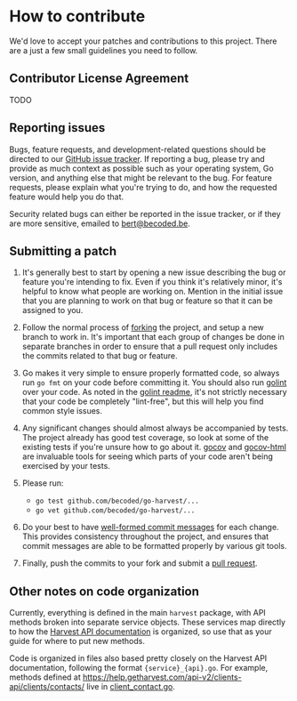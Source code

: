 # How to contribute #

We'd love to accept your patches and contributions to this project. There are
a just a few small guidelines you need to follow.


## Contributor License Agreement ##

TODO

## Reporting issues ##

Bugs, feature requests, and development-related questions should be directed to
our [GitHub issue tracker](https://github.com/becoded/go-harvest/issues).  If
reporting a bug, please try and provide as much context as possible such as
your operating system, Go version, and anything else that might be relevant to
the bug.  For feature requests, please explain what you're trying to do, and
how the requested feature would help you do that.

Security related bugs can either be reported in the issue tracker, or if they
are more sensitive, emailed to <bert@becoded.be>.

## Submitting a patch ##

  1. It's generally best to start by opening a new issue describing the bug or
     feature you're intending to fix. Even if you think it's relatively minor,
     it's helpful to know what people are working on. Mention in the initial
     issue that you are planning to work on that bug or feature so that it can
     be assigned to you.

  1. Follow the normal process of [forking][] the project, and setup a new
     branch to work in. It's important that each group of changes be done in
     separate branches in order to ensure that a pull request only includes the
     commits related to that bug or feature.

  1. Go makes it very simple to ensure properly formatted code, so always run
     `go fmt` on your code before committing it. You should also run
     [golint][] over your code. As noted in the [golint readme][], it's not
     strictly necessary that your code be completely "lint-free", but this will
     help you find common style issues.

  1. Any significant changes should almost always be accompanied by tests. The
     project already has good test coverage, so look at some of the existing
     tests if you're unsure how to go about it. [gocov][] and [gocov-html][]
     are invaluable tools for seeing which parts of your code aren't being
     exercised by your tests.

  1. Please run:
     * `go test github.com/becoded/go-harvest/...`
     * `go vet github.com/becoded/go-harvest/...`

  1. Do your best to have [well-formed commit messages][] for each change.
     This provides consistency throughout the project, and ensures that commit
     messages are able to be formatted properly by various git tools.

  1. Finally, push the commits to your fork and submit a [pull request][].

[forking]: https://help.github.com/articles/fork-a-repo
[golint]: https://github.com/golang/lint
[golint readme]: https://github.com/golang/lint/blob/master/README.md
[gocov]: https://github.com/axw/gocov
[gocov-html]: https://github.com/matm/gocov-html
[well-formed commit messages]: http://tbaggery.com/2008/04/19/a-note-about-git-commit-messages.html
[squash]: http://git-scm.com/book/en/Git-Tools-Rewriting-History#Squashing-Commits
[pull request]: https://help.github.com/articles/creating-a-pull-request


## Other notes on code organization ##

Currently, everything is defined in the main `harvest` package, with API methods
broken into separate service objects. These services map directly to how
the [Harvest API documentation][] is organized, so use that as your guide for
where to put new methods.

Code is organized in files also based pretty closely on the Harvest API
documentation, following the format `{service}_{api}.go`. For example, methods
defined at <https://help.getharvest.com/api-v2/clients-api/clients/contacts/> live in
[client_contact.go][].

[Harvest API documentation]: https://help.getharvest.com/api-v2/
[client_contact.go]: https://github.com/becoded/go-harvest/blob/master/harvest/client_contact.go
